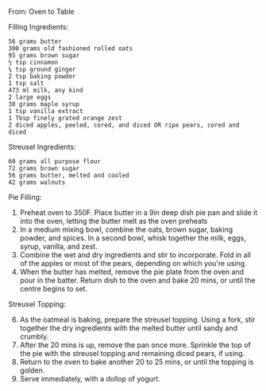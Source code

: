 From: Oven to Table

Filling Ingredients:

    56 grams butter
    300 grams old fashioned rolled oats
    95 grams brown sugar
    ½ tsp cinnamon
    ¼ tsp ground ginger
    2 tsp baking powder
    1 tsp salt
    473 ml milk, any kind
    2 large eggs
    38 grams maple syrup
    1 tsp vanilla extract
    1 Tbsp finely grated orange zest
    2 diced apples, peeled, cored, and diced OR ripe pears, cored and diced

Streusel Ingredients:

    60 grams all purpose flour
    72 grams brown sugar
    56 grams butter, melted and cooled
    42 grams walnuts
    
Pie Filling:

1.  Preheat oven to 350F. Place butter in a 9in deep dish pie pan and slide it into the oven, letting the butter melt as the oven preheats
2.  In a medium mixing bowl, combine the oats, brown sugar, baking powder, and spices. In a second bowl, whisk together the milk, eggs, syrup, vanilla, and zest.
3.  Combine the wet and dry ingredients and stir to incorporate. Fold in all of the apples or most of the pears, depending on which you're using.
4.  When the butter has melted, remove the pie plate from the oven and pour in the batter. Return dish to the oven and bake 20 mins, or until the centre begins to set.

Streusel Topping:

6.  As the oatmeal is baking, prepare the streusel topping. Using a fork, stir together the dry ingredients with the melted butter until sandy and crumbly.
7.  After the 20 mins is up, remove the pan once more. Sprinkle the top of the pie with the streusel topping and remaining diced pears, if using.
8.  Return to the oven to bake another 20 to 25 mins, or until the topping is golden.
9.  Serve immediately, with a dollop of yogurt.
